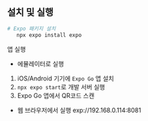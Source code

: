 ## 설치 및 실행
```bash
# Expo 패키지 설치
   npx expo install expo
```

앱 실행
   - 에뮬레이터로 실행
   1. iOS/Android 기기에 `Expo Go` 앱 설치
   2. `npx expo start`로 개발 서버 실행
   3. Expo Go 앱에서 QR코드 스캔 

   - 웹 브라우저에서 실행
    exp://192.168.0.114:8081
```
